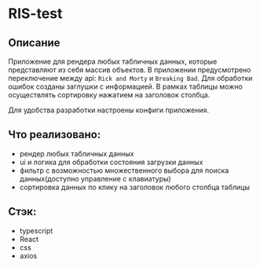 # RIS-test

## Описание

Приложение для рендера любых табличных данных, которые представляют из себя массив объектов. В приложении предусмотрено переключение между api: `Rick and Morty` и `Breaking Bad`. Для обработки ошибок созданы заглушки с информацией. В рамках таблицы можно осуществлять сортировку нажатием на заголовок столбца.

Для удобства разработки настроены конфиги приложения.

## Что реализовано: 
 - рендер любых табличных данных
 - ui и логика для обработки состояния загрузки данных
 - фильтр с возможностью множественного выбора для поиска данных(доступно управление с клавиатуры)
 - сортировка данных по клику на заголовок любого столбца таблицы

 ## Стэк:
 - typescript
 - React
 - css
 - axios
